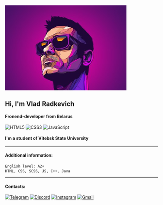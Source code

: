 ![logo](img/logo.jpg)
## Hi, I'm Vlad Radkevich
#### Fronend-developer from Belarus
![HTML5](https://img.shields.io/badge/html5-%23E34F26.svg?style=for-the-badge&logo=html5&logoColor=white) ![CSS3](https://img.shields.io/badge/css3-%231572B6.svg?style=for-the-badge&logo=css3&logoColor=white) ![JavaScript](https://img.shields.io/badge/javascript-%23323330.svg?style=for-the-badge&logo=javascript&logoColor=%23F7DF1E)
#### I'm a student of Vitebsk State University
---
#### Additional information: 
```
English level: A2+
HTML, CSS, SCSS, JS, C++, Java
```
---
#### Contacts:
[![Telegram](https://img.shields.io/badge/Telegram-2CA5E0?style=for-the-badge&logo=telegram&logoColor=white)](https://t.me/vladradkevich) [![Discord](https://img.shields.io/badge/Discord-%237289DA.svg?style=for-the-badge&logo=discord&logoColor=white)](https://discordapp.com/users/243710993790795776/) [![Instagram](https://img.shields.io/badge/Instagram-%23C13584.svg?style=for-the-badge&logo=Instagram&logoColor=white)](https://www.instagram.com/_vladradkevich_/) [![Gmail](https://img.shields.io/badge/Gmail-D14836?style=for-the-badge&logo=gmail&logoColor=white)](mailto:=vlad.radkevich28@gmail.com) 